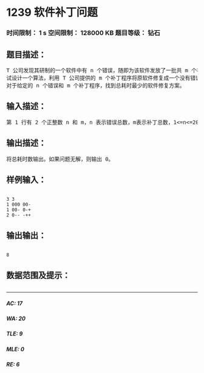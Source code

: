 # 1239 软件补丁问题   
### 时间限制： 1 s     空间限制： 128000 KB     题目等级： 钻石  
## 题目描述：  

<pre>
T 公司发现其研制的一个软件中有 n 个错误，随即为该软件发放了一批共 m 个补丁程序。每一个补丁程序都有其特定的适用环境，某个补丁只有在软件中包含某些错误而同时又不包含另一些错误时才可以使用。一个补丁在排除某些错误的同时，往往会加入另一些错误。换句话说，对于每一个补丁 i，都有 2 个与之相应的错误集合 B1[i]和 B2[i]，使得仅当软件包含 B1[i]中的所有错误，而不包含 B2[i]中的任何错误时，才可以使用补丁 i。补丁 i 将修复软件中的某些错误 F1[i]，而同时加入另一些错误 F2[i]。另外，每个补丁都耗费一定的时间。   
试设计一个算法，利用 T 公司提供的 m 个补丁程序将原软件修复成一个没有错误的软件，并使修复后的软件耗时最少。
对于给定的 n 个错误和 m 个补丁程序，找到总耗时最少的软件修复方案。
</pre>
  
  
## 输入描述：  

<pre>
第 1 行有 2 个正整数 n 和 m，n 表示错误总数，m表示补丁总数，1<=n<=20, 1<=m<=100。接下来 m 行给出了 m个补丁的信息。每行包括一个正整数，表示运行补丁程序 i 所需时间，以及 2 个长度为 n 的字符串，中间用一个空格符隔开。第 1 个字符串中，如果第 k 个字符 bk 为“+” ，则表示第 k 个错误属于 B1[i]，若为“-”，则表示第 k 个错误属于 B21[i]，若为“0” ，则第 k 个错误既不属于 B1[i]也不属于 B2[i]，即软件中是否包含第 k 个错误并不影响补丁 i 的可用性。第 2 个字符串中，如果第 k 个字符 bk为“+” ，则表示第 k 个错误属于 F1[i]，若为“-”，则表示第 k 个错误属于 F2[i]，若为“0” ，则第 k 个错误既不属于 F1[i]也不属于 F2[i]，即软件中是否包含第 k 个错误不会因使用补丁i 而改变。
</pre>
  
  
## 输出描述：  

<pre>
将总耗时数输出。如果问题无解，则输出 0。
</pre>
  
  
## 样例输入：  

<pre><code>
3 3 
1 000 00- 
1 00- 0-+ 
2 0-- -++
</code></pre>
  
  
## 输出输出：  

<pre><code>
8
</code></pre>
  
  
## 数据范围及提示：  

<pre>
</pre>
  
  
***  

##### AC: 17  
##### WA: 20  
##### TLE: 9  
##### MLE: 0  
##### RE: 6  
